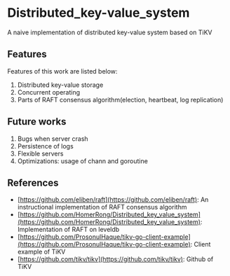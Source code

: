 # Distributed_key-value_system

A naive implementation of distributed key-value system based on TiKV

## Features

Features of this work are listed below:

1. Distributed key-value storage
2. Concurrent operating
3. Parts of RAFT consensus algorithm(election, heartbeat, log replication)

## Future works

1. Bugs when server crash
2. Persistence of logs
3. Flexible servers
4. Optimizations: usage of chann and goroutine

## References

* [https://github.com/eliben/raft](https://github.com/eliben/raft): An instructional implementation of RAFT consensus algorithm
* [https://github.com/HomerRong/Distributed_key_value_system](https://github.com/HomerRong/Distributed_key_value_system): Implementation of RAFT on leveldb
* [https://github.com/ProsonulHaque/tikv-go-client-example](https://github.com/ProsonulHaque/tikv-go-client-example): Client example of TiKV
* [https://github.com/tikv/tikv](https://github.com/tikv/tikv): Github of TiKV
